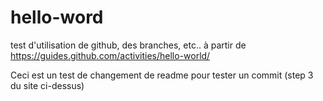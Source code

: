 # hello-word
test d'utilisation de github, des branches, etc.. à partir de https://guides.github.com/activities/hello-world/

Ceci est un test de changement de readme pour tester un commit (step 3 du site ci-dessus)
